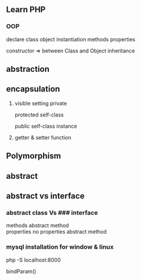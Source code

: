 ## Learn PHP
 
### OOP
declare class 
object 
instantiation
methods 
properties

constructor => between Class and Object 
inheritance 

## abstraction

## encapsulation 
1. visible setting
    private 
    
    protected 
    self-class

    public
    self-class
    instance

2. getter & setter function

## Polymorphism

## abstract 

## abstract vs interface

### abstract class Vs ### interface
methods                   abstract method                      
properties                no properties
abstract method 

### mysql installation for window & linux 


<!-- single file run -->
php -S localhost:8000 

bindParam()






